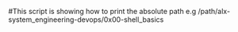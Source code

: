 #This  script is showing how to print the absolute path
e.g /path/alx-system_engineering-devops/0x00-shell_basics
